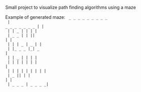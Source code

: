Small project to visualize path finding algorithms using a maze

Example of generated maze:
<code>
 _ _ _ _ _ _ _ _ _ _<br />
|_ _ _ _ _ _ _ _  | |<br />
|  _|  _    |   | | |<br />
|  _ _ _| | |_| |_  |<br />
| | |  _ _|_   _ _| |<br />
|_  |_ _ _  |_|  _ _|<br />
|  _|_ _  | |  _|_  |<br />
| |   |  _| | |   | |<br />
|_ _| |   | | | | | |<br />
|  _ _|_| | |_ _|_  |<br />
|_ _ _ _ _|_ _ _ _ _|<br />
</code>
